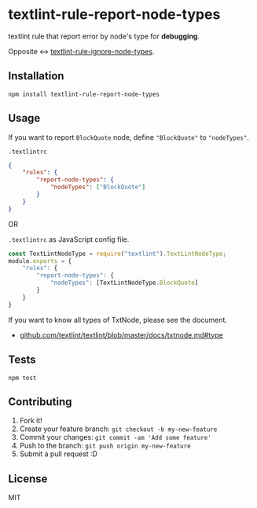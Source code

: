 # textlint-rule-report-node-types

textlint rule that report error by node's type for **debugging**.

Opposite <-> [textlint-rule-ignore-node-types](https://github.com/textlint/textlint-rule-ignore-node-types "textlint-rule-ignore-node-types").

## Installation

    npm install textlint-rule-report-node-types

## Usage

If you want to report `BlockQuote` node, define `"BlockQuote"` to `"nodeTypes"`.

`.textlintrc`

```json
{
    "rules": {
        "report-node-types": {
            "nodeTypes": ["BlockQuote"]
        }
    }
}
```

OR

`.textlintrc` as JavaScript config file.

```js
const TextLintNodeType = require("textlint").TextLintNodeType;
module.exports = {
    "rules": {
        "report-node-types": {
            "nodeTypes": [TextLintNodeType.BlockQuote]
        }
    }
}
```

If you want to know all types of TxtNode, please see the document.

- [github.com/textlint/textlint/blob/master/docs/txtnode.md#type](https://github.com/textlint/textlint/blob/master/docs/txtnode.md#type)

## Tests

    npm test

## Contributing

1. Fork it!
2. Create your feature branch: `git checkout -b my-new-feature`
3. Commit your changes: `git commit -am 'Add some feature'`
4. Push to the branch: `git push origin my-new-feature`
5. Submit a pull request :D

## License

MIT